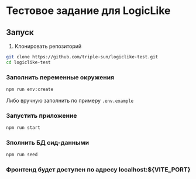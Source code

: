 # Тестовое задание для LogicLike

## Запуск

1. Клонировать репозиторий

```bash
git clone https://github.com/triple-sun/logiclike-test.git
cd logiclike-test
```

### Заполнить переменные окружения

```bash
npm run env:create
```

Либо вручную заполнить по примеру `.env.example`

### Запустить приложение

```bash
npm run start
```

### Зполнить БД сид-данными

```bash
npm run seed
```

### Фронтенд будет доступен по адресу localhost:${VITE_PORT}
